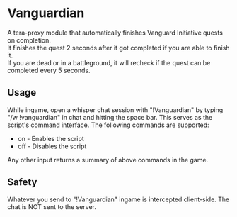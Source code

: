 # Vanguardian
A tera-proxy module that automatically finishes Vanguard Initiative quests on completion.  
It finishes the quest 2 seconds after it got completed if you are able to finish it.  
If you are dead or in a battleground, it will recheck if the quest can be completed every 5 seconds.  
  
## Usage  
While ingame, open a whisper chat session with "!Vanguardian" by typing "/w !vanguardian" in chat and hitting the space bar.
This serves as the script's command interface. 
The following commands are supported:  
  
* on - Enables the script  
* off - Disables the script  
  
Any other input returns a summary of above commands in the game.
  
## Safety
Whatever you send to "!Vanguardian" ingame is intercepted client-side. The chat is NOT sent to the server.